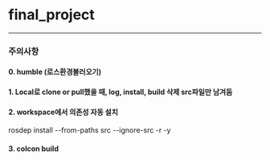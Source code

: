 # final_project
***
### 주의사항
#### 0. humble (로스환경불러오기)
#### 1. Local로 clone or pull했을 때, log, install, build 삭제 src파일만 남겨둠

#### 2. workspace에서 의존성 자동 설치
rosdep install --from-paths src --ignore-src -r -y

#### 3. colcon build
